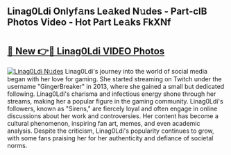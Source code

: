 ## Linag0Ldi Onlyf𝚊ns Le𝚊ked N𝚞des - Part-cIB Photos Video - Hot Part Le𝚊ks FkXNf

# <h2><a href="http://ac36693.deff.icu/?id=Linag0Ldi">🔗 New 👉🔴 Linag0Ldi VIDEO Photos</a></h2>

[![Linag0Ldi N𝚞des](https://i.imgur.com/rIISA9y.gif)](http://ac36693.deff.icu/?id=Linag0Ldi)
Linag0Ldi's journey into the world of social media began with her love for gaming. She started streaming on Twitch under the username "GingerBreaker" in 2013, where she gained a small but dedicated following. Linag0Ldi's charisma and infectious energy shone through her streams, making her a popular figure in the gaming community. Linag0Ldi's followers, known as "Sirens," are fiercely loyal and often engage in online discussions about her work and controversies. Her content has become a cultural phenomenon, inspiring fan art, memes, and even academic analysis. Despite the criticism, Linag0Ldi's popularity continues to grow, with some fans praising her for her authenticity and defiance of societal norms.

